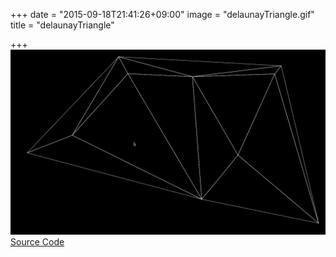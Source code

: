 +++
date = "2015-09-18T21:41:26+09:00"
image = "delaunayTriangle.gif"
title = "delaunayTriangle"

+++
![](../../../images/delaunayTriangle.gif)  
[Source Code](https://github.com/nomi1126/processing_work/tree/master/2015_08_06_delaunayTriangulation)
